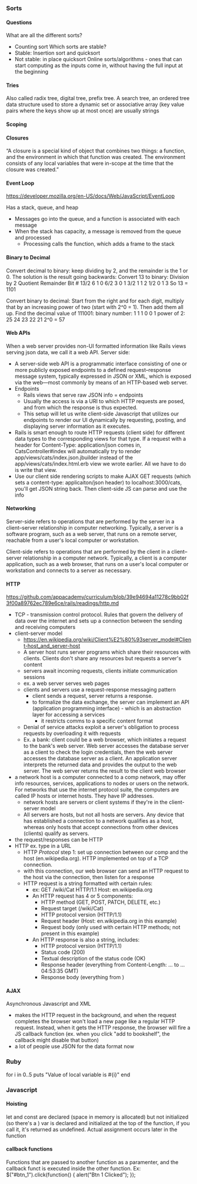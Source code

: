 ### Sorts

#### Questions

What are all the different sorts?
- Counting sort
Which sorts are stable?
- Stable: Insertion sort and quicksort
- Not stable: in place quicksort
Online sorts/algorithms - ones that can start computing as the inputs
come in, without having the full input at the beginning

#### Tries
Also called radix tree, digital tree, prefix tree. A search tree, an ordered
tree data structure used to store a dynamic set or associative array (key value pairs
where the keys show up at most once) are usually strings


#### Scoping

#### Closures
“A closure is a special kind of object that combines two things: a function, and the environment in which that function was created. The environment consists of any local variables that were in-scope at the time that the closure was created.”

#### Event Loop
https://developer.mozilla.org/en-US/docs/Web/JavaScript/EventLoop

Has a stack, queue, and heap
- Messages go into the queue, and a function is associated with each message
- When the stack has capacity, a message is removed from the queue and processed
  - Processing calls the function, which adds a frame to the stack


#### Binary to Decimal
Convert decimal to binary:
keep dividing by 2, and the remainder is the 1 or 0. The solution is the result going backwards:
Convert 13 to binary:
Division
by 2	Quotient	Remainder	Bit #
13/2	6	1	0
6/2	3	0	1
3/2	1	1	2
1/2	0	1	3
So 13 = 1101

Convert binary to decimal:
Start from the right and for each digit, multiply that by an increasing power of two (start with 2^0 = 1). Then add them all up.
Find the decimal value of 111001:
binary number:	1	1	1	0	0	1
power of 2:	25	24	23	22	21	2^0
= 57

#### Web APIs
When a web server provides non-UI formatted information like Rails views serving json data, we call it a web API.
Server side:
- A server-side web API is a programmatic interface consisting of one or more publicly exposed endpoints to a defined request–response message system, typically expressed in JSON or XML, which is exposed via the web—most commonly by means of an HTTP-based web server.
- Endpoints
  - Rails views that serve raw JSON info = endpoints
  - Usually the access is via a URI to which HTTP requests are posed, and from which the response is thus expected.
  - This setup will let us write client-side Javascript that utilizes our endpoints to render our UI dynamically by requesting, posting, and displaying server information as it executes.
- Rails is smart enough to route HTTP requests (client side) for different data types to the corresponding views for that type. If a request with a header for Content-Type: application/json comes in, CatsController#index will automatically try to render app/views/cats/index.json.jbuilder instead of the app/views/cats/index.html.erb view we wrote earlier. All we have to do is write that view.
- Use our client side rendering scripts to make AJAX GET requests (which sets a content-type: applicaiton/json header) to localhost:3000/cats, you'll get JSON string back. Then client-side JS can parse and use the info

#### Networking
Server-side refers to operations that are performed by the server in a client–server relationship in computer networking. Typically, a server is a software program, such as a web server, that runs on a remote server, reachable from a user's local computer or workstation.

Client-side refers to operations that are performed by the client in a client–server relationship in a computer network. Typically, a client is a computer application, such as a web browser, that runs on a user's local computer or workstation and connects to a server as necessary.

#### HTTP
https://github.com/appacademy/curriculum/blob/39e94694a11278c9bb02f3f00a89762ec789e6ce/rails/readings/http.md
- TCP - transmission control protocol. Rules that govern the delivery of data over the internet and sets up a connection between the sending and receiving computers
- client-server model
  - https://en.wikipedia.org/wiki/Client%E2%80%93server_model#Client-host_and_server-host
  - A server host runs server programs which share their resources with clients. Clients don't share any resources but requests a server's content
  - servers await incoming requests, clients initiate communication sessions
  - ex. a web server serves web pages
  - clients and servers use a request-response messaging pattern
    - client sends a request, server returns a response.
    - to formalize the data exchange, the server can implement an API (application programming interface) - which is an abstraction layer for accessing a services
      - it restricts comms to a specific content format
  - Denial of service attacks exploit a server's obligation to process requests by overloading it with requests
  - Ex. a bank: client could be a web browser, which initiates a request to the bank's web server. Web server accesses the database server as a client to check the login credentials, then the web server accesses the database server as a client. An application server interprets the returned data and provides the output to the web server. The web server returns the result to the client web browser
- a network host is a computer connected to a comp network, may offer info resources, services, applications to nodes or users on the network. For networks that use the internet protocol suite, the computers are called IP hosts or internet hosts. They have IP addresses.
  - network hosts are servers or client systems if they're in the client-server model
  - All servers are hosts, but not all hosts are servers. Any device that has established a connection to a network qualifies as a host, whereas only hosts that accept connections from other devices (clients) qualify as servers.
- the request/responses can be HTTP
- HTTP ex. type in a URL
  - HTTP *Protocol* step 1: set up connection between our comp and the host (en.wikipedia.org). HTTP implemented on top of a TCP connection.
  - with this connection, our web browser can send an HTTP request to the host via the connection, then listen for a response
  - HTTP request is a string formatted with certain rules:
    - ex:
      GET /wiki/Cat HTTP/1.1
      Host: en.wikipedia.org
    - An HTTP request has 4 or 5 components:
        - HTTP method (GET, POST, PATCH, DELETE, etc.)
        - Request target (/wiki/Cat)
        - HTTP protocol version (HTTP/1.1)
        - Request header (Host: en.wikipedia.org in this example)
        - Request body (only used with certain HTTP methods; not present in this example)
    - An HTTP response is also a string, includes:
        - HTTP protocol version (HTTP/1.1)
        - Status code (200)
        - Textual description of the status code (OK)
        - Response header (everything from Content-Length: ... to ... 04:53:35 GMT)
        - Response body (everything from <!DOCTYPE html ... to </html>)

#### AJAX
Asynchronous Javascript and XML
- makes the HTTP request in the background, and when the request completes the browser won't load a new page like a regular HTTP request. Instead, when it gets the HTTP response, the browser will fire a JS callback function (ex. when you click "add to bookshelf", the callback might disable that button)
- a lot of people use JSON for the data format now

### Ruby
for i in 0..5
   puts "Value of local variable is #{i}"
end

### Javascript

#### Hoisting
let and const are declared (space in memory is allocated) but not initialized (so there's a )
var is declared and initialized at the top of the function, if you call it, it's returned as undefined.
Actual assignment occurs later in the function

#### callback functions
Functions that are passed to another function as a paramenter, and the callback funct is executed inside the other function.
Ex:
$("#btn_1").click(function() {
  alert("Btn 1 Clicked");
});
